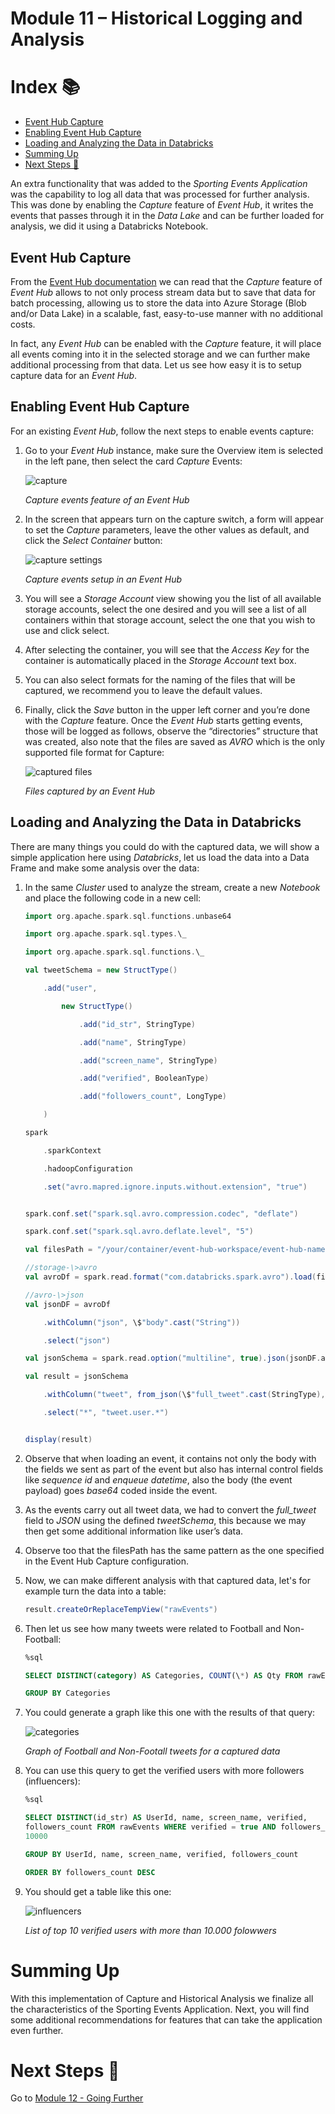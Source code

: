 # Module 11 – Historical Logging and Analysis

# Index 📚

- [Event Hub Capture](#event-hub-capture)
- [Enabling Event Hub Capture](#enabling-event-hub-capture)
- [Loading and Analyzing the Data in Databricks](#loading-and-analyzing-the-data-in-databricks)
- [Summing Up](#summing-up)
- [Next Steps 🚶](#next-steps-)

An extra functionality that was added to the _Sporting Events Application_ was the
capability to log all data that was processed for further analysis. This was
done by enabling the _Capture_ feature of _Event Hub_, it writes the events that
passes through it in the _Data Lake_ and can be further loaded for analysis, we
did it using a Databricks Notebook.

## Event Hub Capture

From the [Event Hub documentation](https://docs.microsoft.com/en-us/azure/event-hubs/event-hubs-capture-overview)
we can read that the _Capture_ feature of _Event Hub_ allows to not only process
stream data but to save that data for batch processing, allowing us to store the
data into Azure Storage (Blob and/or Data Lake) in a scalable, fast, easy-to-use
manner with no additional costs.

In fact, any _Event Hub_ can be enabled with the _Capture_ feature, it will place
all events coming into it in the selected storage and we can further make
additional processing from that data. Let us see how easy it is to setup capture
data for an _Event Hub_.

## Enabling Event Hub Capture

For an existing _Event Hub_, follow the next steps to enable events capture:

1.  Go to your _Event Hub_ instance, make sure the Overview item is selected in
    the left pane, then select the card _Capture_ Events:

    ![capture](images/capture.png)

    _Capture events feature of an Event Hub_

2.  In the screen that appears turn on the capture switch, a form will appear to
    set the _Capture_ parameters, leave the other values as default, and click the
    *Select Container* button:

    ![capture settings](images/capture-settings.png)

    _Capture events setup in an Event Hub_

3.  You will see a _Storage Account_ view showing you the list of all available
    storage accounts, select the one desired and you will see a list of all
    containers within that storage account, select the one that you wish to use
    and click select.

4.  After selecting the container, you will see that the _Access Key_ for the
    container is automatically placed in the _Storage Account_ text box.

5.  You can also select formats for the naming of the files that will be captured, we
    recommend you to leave the default values.

6.  Finally, click the *Save* button in the upper left corner and you’re done with
    the _Capture_ feature. Once the _Event Hub_ starts getting events, those will be
    logged as follows, observe the “directories” structure that was created,
    also note that the files are saved as *AVRO* which is the only supported file
    format for Capture:

    ![captured files](images/captured-files.png)

    _Files captured by an Event Hub_

## Loading and Analyzing the Data in Databricks

There are many things you could do with the captured data, we will show a simple
application here using _Databricks_, let us load the data into a Data Frame and
make some analysis over the data:

1.  In the same _Cluster_ used to analyze the stream, create a new _Notebook_ and place
    the following code in a new cell:

    ```scala
    import org.apache.spark.sql.functions.unbase64

    import org.apache.spark.sql.types.\_

    import org.apache.spark.sql.functions.\_

    val tweetSchema = new StructType()

        .add("user",

            new StructType()

                .add("id_str", StringType)

                .add("name", StringType)

                .add("screen_name", StringType)

                .add("verified", BooleanType)

                .add("followers_count", LongType)

        )

    spark

        .sparkContext

        .hadoopConfiguration

        .set("avro.mapred.ignore.inputs.without.extension", "true")


    spark.conf.set("spark.sql.avro.compression.codec", "deflate")

    spark.conf.set("spark.sql.avro.deflate.level", "5")

    val filesPath = "/your/container/event-hub-workspace/event-hub-name/0/*/*/*/*/*/*.avro"

    //storage-\>avro
    val avroDf = spark.read.format("com.databricks.spark.avro").load(filesPath)

    //avro-\>json
    val jsonDF = avroDf

        .withColumn("json", \$"body".cast("String"))

        .select("json")

    val jsonSchema = spark.read.option("multiline", true).json(jsonDF.as[String])

    val result = jsonSchema

        .withColumn("tweet", from_json(\$"full_tweet".cast(StringType), tweetSchema))

        .select("*", "tweet.user.*")


    display(result)
    ```

2.  Observe that when loading an event, it contains not only the body with the
    fields we sent as part of the event but also has internal control fields
    like *sequence id* and *enqueue datetime*, also the body (the event payload)
    goes _base64_ coded inside the event.

3.  As the events carry out all tweet data, we had to convert the *full_tweet*
    field to _JSON_ using the defined *tweetSchema*, this because we may then get
    some additional information like user’s data.

4.  Observe too that the filesPath has the same pattern as the one specified in
    the Event Hub Capture configuration.

5.  Now, we can make different analysis with that captured data, let's for example
    turn the data into a table:

    ```scala
    result.createOrReplaceTempView("rawEvents")
    ```
6.  Then let us see how many tweets were related to Football and Non-Football:
    ```sql
    %sql

    SELECT DISTINCT(category) AS Categories, COUNT(\*) AS Qty FROM rawEvents

    GROUP BY Categories
    ```
7.  You could generate a graph like this one with the results of that query:

    ![categories](images/categories.png)

    _Graph of Football and Non-Footall tweets for a captured data_

8.  You can use this query to get the verified users with more followers
    (influencers):
    ```sql
    %sql

    SELECT DISTINCT(id_str) AS UserId, name, screen_name, verified,
    followers_count FROM rawEvents WHERE verified = true AND followers_count \>
    10000

    GROUP BY UserId, name, screen_name, verified, followers_count

    ORDER BY followers_count DESC
    ```
9.  You should get a table like this one:

    ![influencers](images/influencers.png)

    _List of top 10 verified users with more than 10.000 folowwers_

# Summing Up

With this implementation of Capture and Historical Analysis we finalize all the characteristics of the Sporting Events Application. Next, you will find some additional recommendations for features that can take the application even further.

# Next Steps 🚶

Go to [Module 12 - Going Further](../12-going-further/readme.md)
